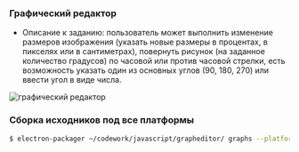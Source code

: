### Графический редактор

* Описание к заданию: пользователь может выполнить изменение размеров изображения (указать новые размеры в процентах, в пикселях или в сантиметрах), повернуть рисунок (на заданное количество градусов) по часовой или против часовой стрелки, есть возможность указать один из основных углов (90, 180, 270) или ввести угол в виде числа.

<img src="https://habrastorage.org/files/899/023/0e1/8990230e1d2c49f4bf3845bbfec4817a.png" alt="графический редактор" align="center" />

### Cборка исходников под все платформы

```bash
$ electron-packager ~/codework/javascript/grapheditor/ graphs --platform=all --arch=x64
```